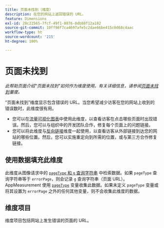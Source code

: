 ```yaml
---
title: 页面未找到（维度）
description: 在您的网站上返回错误的 URL。
feature: Dimensions
exl-id: 28c22565-7fcf-49f1-8876-0db88f12a182
source-git-commit: 10ff98f7ca4697afe5c2dae66be415c0d68c4aac
workflow-type: ht
source-wordcount: '215'
ht-degree: 100%

---
```


# 页面未找到

*此帮助页面介绍“页面未找到”如何作为维度使用。有关详细信息，请参阅[页面未找到](../metrics/pages-not-found.md)量度。*

“页面未找到”维度显示包含错误的 URL。当您希望减少访客在您的网站上收到的错误数时，此维度很有用。

* 您可以在[流量可视化图表](/help/analyze/analysis-workspace/visualizations/c-flow/flow.md)中使用此维度，以查看访客在点击哪些页面时出现错误。然后，您可以与组织中的开发团队合作，修复每个页面上的问题链接。
* 您可以将此维度与[反向链接](referrer.md)维度一起使用，以查看访客从外部链接到达您的网站的哪些位置。然后，您可以实施重定向到所需的位置，或与第三方合作修复链接。

## 使用数据填充此维度

此维度从图像请求中的 [`pageType` 和 `g` 查询字符串](/help/implement/validate/query-parameters.md) 中检索数据。如果 `pageType` 查询字符串等于 `errorPage`，则会记录 `g` 查询字符串（页面 URL）。AppMeasurement 使用 [`pageType`](/help/implement/vars/page-vars/pagetype.md) 变量收集此数据。如果未定义 `pageType` 变量或将其设置为 `errorPage` 之外的任何其他变量，则不会收集此维度的数据。

## 维度项目

维度项目包括网站上发生错误的页面的 URL。
